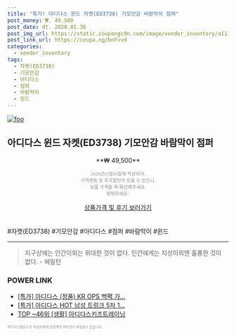 ```yaml
--- 
title: "특가! 아디다스 윈드 자켓(ED3738) 기모안감 바람막이 점퍼" 
post_money: ₩. 49,500 
post_date: dt. 2020.01.30 
post_img_url: https://static.coupangcdn.com/image/vendor_inventory/a111/7034df4df0e634f36fb2b38b7176c3a11497057da8e278ac08f17175f2db.jpg 
post_link_url: https://coupa.ng/bnFvvd 
categories: 
  - vendor_inventory 
tags: 
  - 자켓(ED3738) 
  - 기모안감 
  - 아디다스 
  - 점퍼 
  - 바람막이 
  - 윈드 
--- 
```

[![foo](https://static.coupangcdn.com/image/vendor_inventory/a111/7034df4df0e634f36fb2b38b7176c3a11497057da8e278ac08f17175f2db.jpg)](https://coupa.ng/bnFvvd) 

## 아디다스 윈드 자켓(ED3738) 기모안감 바람막이 점퍼 
<p style="text-align: center;">**₩ 49,500**</p> 
<p style="text-align: center;"><span style="color: #898c8f; font-family: Georgia,Times,serif; font-size: 0.75em;">2020년01월30일에 작성되어, <br>가격변동 및 추가할인이 있을 수 있으니,<br> 상품 가격을 꼭!확인해주세요.<br>행복하세요~</span> 
</p>	 
<div markdown="0" style="text-align: center;"><a href="https://coupa.ng/bnFvvd" class="btn btn--success">상품가격 및 후기 보러가기</a></div> 
<br><br> 
  #자켓(ED3738) #기모안감 #아디다스 #점퍼 #바람막이 #윈드 
<hr> 

> 지구상에는 인간이외는 위대한 것이 없다. 인간에게는 지성이외엔 훌륭한 것이 없다. - 헤밀턴 


### POWER LINK

* <a href="https://blog.naver.com/sakai111/221790629841" target="_blank">[특가] 아디다스 (정품) KR OPS 백팩 가...</a>
* <a href="https://blog.naver.com/an0733/221786767374" target="_blank">[특가] 아디다스 HOT 남성 트렁크 5차 1...</a>
* <a href="https://blog.naver.com/an0733/221784955869" target="_blank"> TOP ~46위 [생활] 아디다스키즈트레이닝</a>

<span style="color: #898c8f; font-family: Georgia,Times,serif; font-size: 0.55em;">파트너스활동으로 작성자에게 일정액의 커미션이 제공될수 있습니다.</span> 
